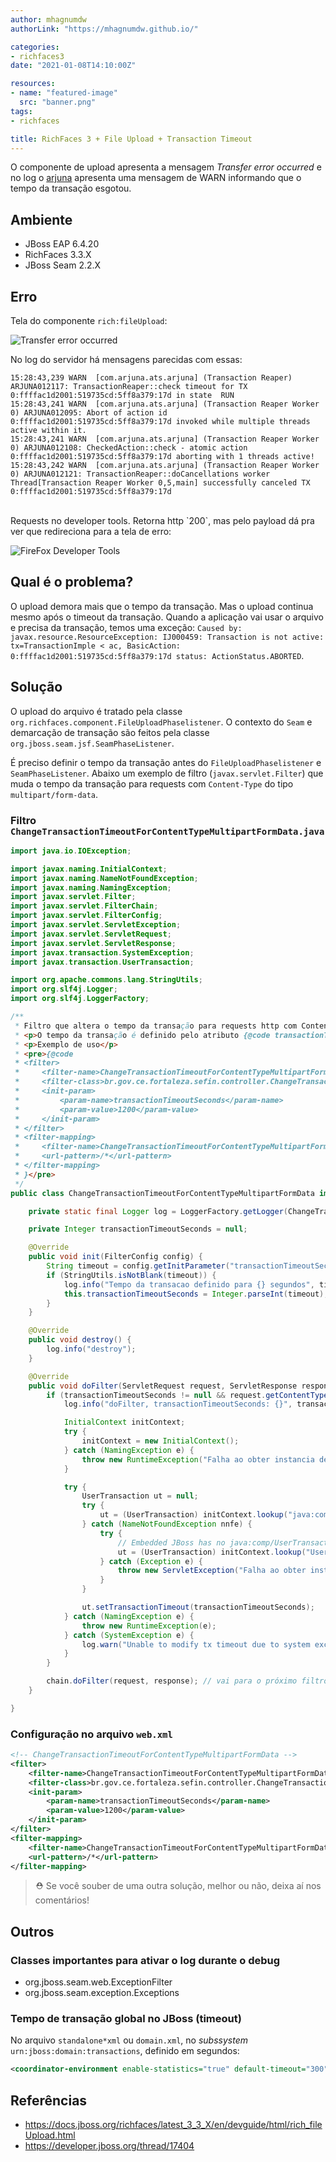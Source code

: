 ```yaml
---
author: mhagnumdw
authorLink: "https://mhagnumdw.github.io/"

categories:
- richfaces3
date: "2021-01-08T14:10:00Z"

resources:
- name: "featured-image"
  src: "banner.png"
tags:
- richfaces

title: RichFaces 3 + File Upload + Transaction Timeout
---
```


O componente de upload apresenta a mensagem _Transfer error occurred_ e no log o [arjuna](https://narayana.io/arjuna-core/index.html) apresenta uma mensagem de WARN informando que o tempo da transação esgotou.

<!--more-->

## Ambiente

- JBoss EAP 6.4.20
- RichFaces 3.3.X
- JBoss Seam 2.2.X

## Erro

Tela do componente `rich:fileUpload`:

![Transfer error occurred](transfer-error-occurred.jpg)

No log do servidor há mensagens parecidas com essas:

```console
15:28:43,239 WARN  [com.arjuna.ats.arjuna] (Transaction Reaper) ARJUNA012117: TransactionReaper::check timeout for TX 0:ffffac1d2001:519735cd:5ff8a379:17d in state  RUN
15:28:43,241 WARN  [com.arjuna.ats.arjuna] (Transaction Reaper Worker 0) ARJUNA012095: Abort of action id 0:ffffac1d2001:519735cd:5ff8a379:17d invoked while multiple threads active within it.
15:28:43,241 WARN  [com.arjuna.ats.arjuna] (Transaction Reaper Worker 0) ARJUNA012108: CheckedAction::check - atomic action 0:ffffac1d2001:519735cd:5ff8a379:17d aborting with 1 threads active!
15:28:43,242 WARN  [com.arjuna.ats.arjuna] (Transaction Reaper Worker 0) ARJUNA012121: TransactionReaper::doCancellations worker Thread[Transaction Reaper Worker 0,5,main] successfully canceled TX 0:ffffac1d2001:519735cd:5ff8a379:17d
```

<br/>
Requests no developer tools. Retorna http `200`, mas pelo payload dá pra ver que redireciona para a tela de erro:

![FireFox Developer Tools](firefox-developer-tools.jpg)

## Qual é o problema?

O upload demora mais que o tempo da transação. Mas o upload continua mesmo após o timeout da transação. Quando a aplicação vai usar o arquivo e precisa da transação, temos uma exceção: `Caused by: javax.resource.ResourceException: IJ000459: Transaction is not active: tx=TransactionImple < ac, BasicAction: 0:ffffac1d2001:519735cd:5ff8a379:17d status: ActionStatus.ABORTED`.

## Solução

O upload do arquivo é tratado pela classe `org.richfaces.component.FileUploadPhaselistener`. O contexto do `Seam` e demarcação de transação são feitos pela classe `org.jboss.seam.jsf.SeamPhaseListener`.

É preciso definir o tempo da transação antes do `FileUploadPhaselistener` e `SeamPhaseListener`. Abaixo um exemplo de filtro (`javax.servlet.Filter`) que muda o tempo da transação para requests com `Content-Type` do tipo `multipart/form-data`.

### Filtro `ChangeTransactionTimeoutForContentTypeMultipartFormData.java`

```java
import java.io.IOException;

import javax.naming.InitialContext;
import javax.naming.NameNotFoundException;
import javax.naming.NamingException;
import javax.servlet.Filter;
import javax.servlet.FilterChain;
import javax.servlet.FilterConfig;
import javax.servlet.ServletException;
import javax.servlet.ServletRequest;
import javax.servlet.ServletResponse;
import javax.transaction.SystemException;
import javax.transaction.UserTransaction;

import org.apache.commons.lang.StringUtils;
import org.slf4j.Logger;
import org.slf4j.LoggerFactory;

/**
 * Filtro que altera o tempo da transação para requests http com Content-Type multipart/form-data.
 * <p>O tempo da transação é definido pelo atributo {@code transactionTimeoutSeconds} no web.xml.</p>
 * <p>Exemplo de uso</p>
 * <pre>{@code
 * <filter>
 *     <filter-name>ChangeTransactionTimeoutForContentTypeMultipartFormData</filter-name>
 *     <filter-class>br.gov.ce.fortaleza.sefin.controller.ChangeTransactionTimeoutForContentTypeMultipartFormData</filter-class>
 *     <init-param>
 *         <param-name>transactionTimeoutSeconds</param-name>
 *         <param-value>1200</param-value>
 *     </init-param>
 * </filter>
 * <filter-mapping>
 *     <filter-name>ChangeTransactionTimeoutForContentTypeMultipartFormData</filter-name>
 *     <url-pattern>/*</url-pattern>
 * </filter-mapping>
 * }</pre>
 */
public class ChangeTransactionTimeoutForContentTypeMultipartFormData implements Filter {

    private static final Logger log = LoggerFactory.getLogger(ChangeTransactionTimeoutForContentTypeMultipartFormData.class);

    private Integer transactionTimeoutSeconds = null;

    @Override
    public void init(FilterConfig config) {
        String timeout = config.getInitParameter("transactionTimeoutSeconds");
        if (StringUtils.isNotBlank(timeout)) {
            log.info("Tempo da transacao definido para {} segundos", timeout);
            this.transactionTimeoutSeconds = Integer.parseInt(timeout);
        }
    }

    @Override
    public void destroy() {
        log.info("destroy");
    }

    @Override
    public void doFilter(ServletRequest request, ServletResponse response, FilterChain chain) throws IOException, ServletException {
        if (transactionTimeoutSeconds != null && request.getContentType() != null && request.getContentType().toLowerCase().indexOf("multipart/form-data") > -1) {
            log.info("doFilter, transactionTimeoutSeconds: {}", transactionTimeoutSeconds);

            InitialContext initContext;
            try {
                initContext = new InitialContext();
            } catch (NamingException e) {
                throw new RuntimeException("Falha ao obter instancia de InitialContext", e);
            }

            try {
                UserTransaction ut = null;
                try {
                    ut = (UserTransaction) initContext.lookup("java:comp/UserTransaction");
                } catch (NameNotFoundException nnfe) {
                    try {
                        // Embedded JBoss has no java:comp/UserTransaction
                        ut = (UserTransaction) initContext.lookup("UserTransaction");
                    } catch (Exception e) {
                        throw new ServletException("Falha ao obter instancia de UserTransaction", nnfe);
                    }
                }

                ut.setTransactionTimeout(transactionTimeoutSeconds);
            } catch (NamingException e) {
                throw new RuntimeException(e);
            } catch (SystemException e) {
                log.warn("Unable to modify tx timeout due to system exception.", e);
            }
        }

        chain.doFilter(request, response); // vai para o próximo filtro
    }

}
```

### Configuração no arquivo `web.xml`

```xml
<!-- ChangeTransactionTimeoutForContentTypeMultipartFormData -->
<filter>
    <filter-name>ChangeTransactionTimeoutForContentTypeMultipartFormData</filter-name>
    <filter-class>br.gov.ce.fortaleza.sefin.controller.ChangeTransactionTimeoutForContentTypeMultipartFormData</filter-class>
    <init-param>
        <param-name>transactionTimeoutSeconds</param-name>
        <param-value>1200</param-value>
    </init-param>
</filter>
<filter-mapping>
    <filter-name>ChangeTransactionTimeoutForContentTypeMultipartFormData</filter-name>
    <url-pattern>/*</url-pattern>
</filter-mapping>
```

> ⛑️ Se você souber de uma outra solução, melhor ou não, deixa aí nos comentários!

## Outros

### Classes importantes para ativar o log durante o debug

- org.jboss.seam.web.ExceptionFilter
- org.jboss.seam.exception.Exceptions

### Tempo de transação global no JBoss (timeout)

No arquivo `standalone*xml` ou `domain.xml`, no _subssystem_ `urn:jboss:domain:transactions`, definido em segundos:

```xml
<coordinator-environment enable-statistics="true" default-timeout="300"/>
```

## Referências

- <https://docs.jboss.org/richfaces/latest_3_3_X/en/devguide/html/rich_fileUpload.html>
- <https://developer.jboss.org/thread/17404>
